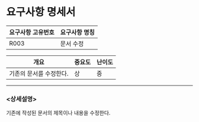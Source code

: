 요구사항 명세서
===================

|요구사항 고유번호|요구사항 명칭|
|---|---|
|R003|문서 수정|    
  
|개요|중요도|난이도|
|---|---|---|
|기존의 문서를 수정한다.|상|중|

---
### <상세설명>  
기존에 작성된 문서의 제목이나 내용을 수정한다.